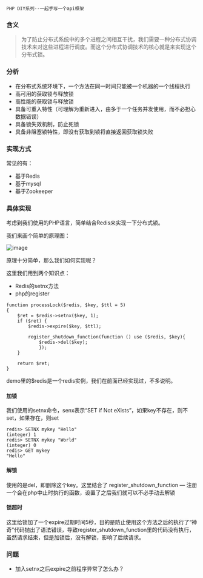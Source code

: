 ```
PHP DIY系列--一起手写一个api框架
```



### 含义
> 为了防止分布式系统中的多个进程之间相互干扰，我们需要一种分布式协调技术来对这些进程进行调度。而这个分布式协调技术的核心就是来实现这个分布式锁。


### 分析

- 在分布式系统环境下，一个方法在同一时间只能被一个机器的一个线程执行
- 高可用的获取锁与释放锁
- 高性能的获取锁与释放锁
- 具备可重入特性（可理解为重新进入，由多于一个任务并发使用，而不必担心数据错误）
- 具备锁失效机制，防止死锁
- 具备非阻塞锁特性，即没有获取到锁将直接返回获取锁失败


### 实现方式

常见的有：

- 基于Redis
- 基于mysql
- 基于Zookeeper

### 具体实现

考虑到我们使用的PHP语言，简单结合Redis来实现一下分布式锁。

我们来画个简单的原理图：

![image](http://image.13sai.com/juejin/lock1.png)

原理十分简单，那么我们如何实现呢？

这里我们用到两个知识点：

- Redis的setnx方法
- php的register


```
function processLock($redis, $key, $ttl = 5)
{
    $ret = $redis->setnx($key, 1);
    if ($ret) {
        $redis->expire($key, $ttl);

        register_shutdown_function(function () use ($redis, $key){
            $redis->del($key);
            });
    }
    
    return $ret;
}
```


demo里的$redis是一个redis实例，我们在前面已经实现过，不多说明。

#### 加锁

我们使用的setnx命令，senx表示“SET if Not eXists”，如果key不存在，则不set，如果存在，则set


```
redis> SETNX mykey "Hello"
(integer) 1
redis> SETNX mykey "World"
(integer) 0
redis> GET mykey
"Hello"
```

#### 解锁

使用的是del，即删除这个key。这里结合了 register_shutdown_function — 注册一个会在php中止时执行的函数，设置了之后我们就可以不必手动去解锁

#### 锁超时

这里给锁加了一个expire过期时间5秒，目的是防止使用这个方法之后的执行了“神奇”代码抛出了语法错误，导致register_shutdown_function里的代码没有执行，虽然请求结束，但是加锁后，没有解锁，影响了后续请求。

### 问题

- 加入setnx之后expire之前程序异常了怎么办？